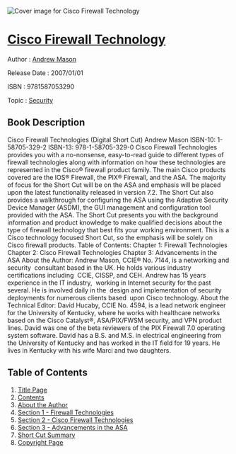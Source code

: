 ![Cover image for Cisco Firewall Technology](https://imgdetail.ebookreading.net/cover/cover/security/EB9781587053290.jpg)

[Cisco Firewall Technology](https://ebookreading.net/view/book/Cisco+Firewall+Technology-EB9781587053290_1.html "Cisco Firewall Technology")
====================================================================================================================

Author : [Andrew Mason](https://ebookreading.net/search/author/Andrew+Mason)

Release Date : 2007/01/01

ISBN : 9781587053290

Topic : [Security](https://ebookreading.net/search/category/security)

Book Description
-----------------

Cisco Firewall Technologies (Digital Short Cut)
Andrew Mason
ISBN-10: 1-58705-329-2
ISBN-13: 978-1-58705-329-0
Cisco Firewall Technologies provides you with a no-nonsense, easy-to-read guide to different types of firewall technologies along with information on how these technologies are represented in the Cisco® firewall product family. The main Cisco products covered are the IOS® Firewall, the PIX® Firewall, and the ASA. The majority of focus for the Short Cut will be on the ASA and emphasis will be placed upon the latest functionality released in version 7.2. The Short Cut also provides a walkthrough for configuring the ASA using the Adaptive Security Device Manager (ASDM), the GUI management and configuration tool provided with the ASA.
The Short Cut presents you with the background information and product knowledge to make qualified decisions about the type of firewall technology that best fits your working environment. This is a Cisco technology focused Short Cut, so the emphasis will be solely on Cisco firewall products.
Table of Contents:
Chapter 1: Firewall Technologies
Chapter 2: Cisco Firewall Technologies
Chapter 3: Advancements in the ASA
About the Author:
Andrew Mason, CCIE® No. 7144, is a networking and security  consultant based in the UK. He holds various industry certifications including  CCIE, CISSP, and CEH. Andrew has 15 years experience in the IT industry,  working in Internet security for the past several. He is involved daily in the  design and implementation of security deployments for numerous clients based  upon Cisco technology.
About the Technical Editor:
David Hucaby, CCIE No. 4594, is a lead network engineer for the University of Kentucky, where he works with healthcare networks based on the Cisco Catalyst®, ASA/PIX/FWSM security, and VPN product lines. David was one of the beta reviewers of the PIX Firewall 7.0 operating system software. David has a B.S. and M.S. in electrical engineering from the University of Kentucky and has worked in the IT field for 19 years. He lives in Kentucky with his wife Marci and two daughters.
              
Table of Contents
-----------------

1. [Title Page](https://ebookreading.net/view/book/Cisco+Firewall+Technology-EB9781587053290_2.html)
1. [Contents](https://ebookreading.net/view/book/Cisco+Firewall+Technology-EB9781587053290_3.html)
1. [About the Author](https://ebookreading.net/view/book/Cisco+Firewall+Technology-EB9781587053290_4.html)
1. [Section 1 - Firewall Technologies](https://ebookreading.net/view/book/Cisco+Firewall+Technology-EB9781587053290_5.html)
1. [Section 2 - Cisco Firewall Technologies](https://ebookreading.net/view/book/Cisco+Firewall+Technology-EB9781587053290_6.html)
1. [Section 3 - Advancements in the ASA](https://ebookreading.net/view/book/Cisco+Firewall+Technology-EB9781587053290_7.html)
1. [Short Cut Summary](https://ebookreading.net/view/book/Cisco+Firewall+Technology-EB9781587053290_8.html)
1. [Copyright Page](https://ebookreading.net/view/book/Cisco+Firewall+Technology-EB9781587053290_9.html)
